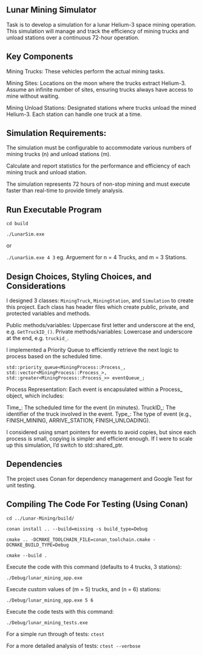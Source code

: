 ## Lunar Mining Simulator

Task is to develop a simulation for a lunar Helium-3 space mining operation. This
simulation will manage and track the efficiency of mining trucks and unload stations over a
continuous 72-hour operation.

## Key Components

Mining Trucks: These vehicles perform the actual mining tasks.

Mining Sites: Locations on the moon where the trucks extract Helium-3. Assume an infinite
number of sites, ensuring trucks always have access to mine without waiting.

Mining Unload Stations: Designated stations where trucks unload the mined Helium-3. Each
station can handle one truck at a time.


## Simulation Requirements:

The simulation must be configurable to accommodate various numbers of mining trucks (n)
and unload stations (m).

Calculate and report statistics for the performance and efficiency of each mining truck and
unload station.

The simulation represents 72 hours of non-stop mining and must execute faster than
real-time to provide timely analysis.

## Run Executable Program

`cd build`

`./LunarSim.exe`

or

`./LunarSim.exe 4 3`  eg. Arguement for n = 4 Trucks, and m = 3 Stations.

## Design Choices, Styling Choices, and Considerations

I designed 3 classes: `MiningTruck`, `MiningStation`, and `Simulation` to create this project. Each class has header files which create public, private, and protected variables and methods. 

Public methods/variables: Uppercase first letter and underscore at the end, e.g. `GetTruckID_()`.
Private methods/variables: Lowercase and underscore at the end, e.g. `truckid_`.

I implemented a Priority Queue to efficiently retrieve the next logic to process based on the scheduled time.

`std::priority_queue<MiningProcess::Process_, `
`std::vector<MiningProcess::Process_>,`
`std::greater<MiningProcess::Process_>> eventQueue_;`

Process Representation: Each event is encapsulated within a Process_ object, which includes:

Time_: The scheduled time for the event (in minutes).
TruckID_: The identifier of the truck involved in the event.
Type_: The type of event (e.g., FINISH_MINING, ARRIVE_STATION, FINISH_UNLOADING).


I considered using smart pointers for events to avoid copies, but since each process is small, copying is simpler and efficient enough. If I were to scale up this simulation, I’d switch to std::shared_ptr<Process>.

## Dependencies

The project uses Conan for dependency management and Google Test for unit testing.

## Compiling The Code For Testing (Using Conan)

`cd ../Lunar-Mining/build/`

`conan install .. --build=missing -s build_type=Debug`

`cmake .. -DCMAKE_TOOLCHAIN_FILE=conan_toolchain.cmake -DCMAKE_BUILD_TYPE=Debug`

`cmake --build .`

Execute the code with this command (defaults to 4 trucks, 3 stations):

`./Debug/lunar_mining_app.exe` 

Execute custom values of (m = 5) trucks, and (n = 6) stations:

`./Debug/lunar_mining_app.exe 5 6` 

Execute the code tests with this command:

`./Debug/lunar_mining_tests.exe` 

For a simple run through of tests:
`ctest` 

For a more detailed analysis of tests:
`ctest --verbose`
